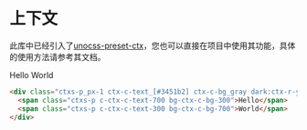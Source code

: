 # 上下文

此库中已经引入了[unocss-preset-ctx](https://nixwai.github.io/unocss-preset-ctx/zh/)，您也可以直接在项目中使用其功能，具体的使用方法请参考其文档。

<div class="ctxs-p_px-1 ctx-c-text_[#3451b2] ctx-c-bg_gray dark:ctx-r-y">
  <span class="ctxs-p c-ctx-c-text-700 bg-ctx-c-bg-300">Hello</span>
  <span class="ctxs-p c-ctx-c-text-300 bg-ctx-c-bg-700">World</span>
</div>

```html [unocss]
<div class="ctxs-p_px-1 ctx-c-text_[#3451b2] ctx-c-bg_gray dark:ctx-r-y">
  <span class="ctxs-p c-ctx-c-text-700 bg-ctx-c-bg-300">Hello</span>
  <span class="ctxs-p c-ctx-c-text-300 bg-ctx-c-bg-700">World</span>
</div>
```
